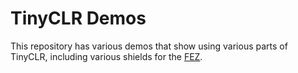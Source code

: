 # TinyCLR Demos

This repository has various demos that show using various parts of TinyCLR, including various shields for the [FEZ](http://docs.ghielectronics.com/hardware/fez/shields/shields.html).
